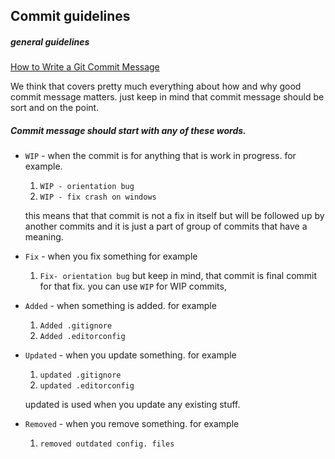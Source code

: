 ## Commit guidelines

##### general guidelines
[How to Write a Git Commit Message](http://chris.beams.io/posts/git-commit/)

We think that covers pretty much everything about how and why good commit message matters.
just keep in mind that commit message should be sort and on the point.

##### Commit message should start with any of these words.
- `WIP` - when the commit is for anything that is work in progress. for example.
    1. `WIP - orientation bug`
    2. `WIP - fix crash on windows`

    this means that that commit is not a fix in itself but will be followed up by
    another commits and it is just a part of group of commits that have a meaning.
- `Fix` - when you fix something for example
    1. `Fix- orientation bug` but keep in mind, that commit is final commit for that fix.
    you can use `WIP` for WIP commits,

- `Added` - when something is added. for example
    1. `Added .gitignore`
    2. `Added .editorconfig`

- `Updated` - when you update something. for example
    1. `updated .gitignore`
    2. `updated .editorconfig`

    updated is used when you update any existing stuff.

- `Removed` - when you remove something. for example
    1. `removed outdated config. files`
